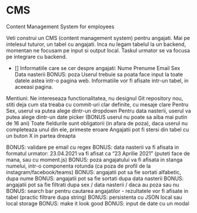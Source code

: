 # CMS
Content Management System for employees

Veti construi un CMS (content management system) pentru angajati. Mai pe intelesul tuturor, un tabel cu angajati.
Inca nu legam tabelul la un backend, momentan ne focusam pe input si output local. Taskul urmator se va focusa pe integrare cu backend.

- [] Informatiile care se cer despre angajati:
Nume
Prenume
Email
Sex
Data nasterii
BONUS: poza
Userul trebuie sa poata face input la toate datele astea intr-o pagina web. Informatiile vor fi afisate intr-un tabel, in aceeasi pagina.


Mentiuni:
Ne intereseaza functionalitatea, nu designul
Git repository nou, stiti deja cum sta treaba cu commit-uri clar definite, cu mesaje clare
Pentru Sex, userul va putea alege dintr-un dropdown
Pentru data nasterii, userul va putea alege dintr-un date picker (BONUS userul nu poate sa aiba mai putin de 16 ani)
Toate fieldurile sunt obligatorii (in afara de poza), daca userul nu completeaza unul din ele, primeste eroare
Angajatii pot fi stersi din tabel cu un buton X in partea dreapta

 
BONUS: validare pe email cu regex
BONUS: data nasterii va fi afisata in formatul urmator: 23.04.2021 va fi afisat ca “23 Aprilie 2021” (puteti face de mana, sau cu moment.js)
BONUS: poza angajatului va fi afisata in stanga numelui, intr-o componenta rotunda (ca poza de profil de la instagram/facebook/teams)
BONUS: angajatii pot sa fie sortati alfabetic, dupa nume
BONUS: angajatii pot sa fie sortati dupa data nasterii
BONUS: angajatii pot sa fie filtrati dupa sex / data nasterii / daca au poza sau nu
BONUS: search bar pentru cautarea angajatilor - rezultatele vor fi afisate in tabel (practic filtrare dupa string)
BONUS: persistenta cu JSON local sau local storage
BONUS: make it look good
BONUS: input de date cu un modal